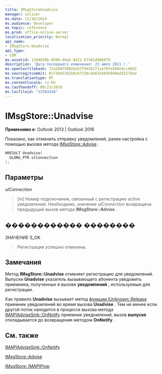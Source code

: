 ```yaml
---
title: IMsgStoreUnadvise
manager: soliver
ms.date: 11/16/2014
ms.audience: Developer
ms.topic: reference
ms.prod: office-online-server
localization_priority: Normal
api_name:
- IMsgStore.Unadvise
api_type:
- COM
ms.assetid: 1394039b-d509-49a5-8421-b7362d906879
description: 'Дата последнего изменения: 23 июля 2011 г.'
ms.openlocfilehash: 72a26875802b2b7f94261f11e78fe560e9cc49d3
ms.sourcegitcommit: 0cf39e5382b8c6f236c8a63c6036849ed3527ded
ms.translationtype: MT
ms.contentlocale: ru-RU
ms.lasthandoff: 08/23/2018
ms.locfileid: "22583430"
---
```

# <a name="imsgstoreunadvise"></a>IMsgStore::Unadvise

  
  
**Применимо к**: Outlook 2013 | Outlook 2016 
  
Показано, как отменить отправку уведомлений, ранее настройка с помощью вызова метода [IMsgStore::Advise](imsgstore-advise.md) . 
  
```cpp
HRESULT Unadvise(
  ULONG_PTR ulConnection
);
```

## <a name="parameters"></a>Параметры

 _ulConnection_
  
> [in] Номер подключения, связанный с регистрацию active уведомлений. Необходимо, значение _ulConnection_ возвращена предыдущий вызов метода **IMsgStore::Advise** . 
    
## <a name="return-value"></a>������������ ��������

ЗНАЧЕНИЕ S_OK 
  
> Регистрация успешно отменена.
    
## <a name="remarks"></a>Замечания

Метод **IMsgStore::Unadvise** отменяет регистрацию для уведомлений. Выпуски **Unadvise** указатель вызывающего абонента уведомить приемника, полученных в вызове **уведомлений** , используемые для регистрации. 
  
Как правило **Unadvise** вызывает метод [функции IUnknown::Release](http://msdn.microsoft.com/en-us/library/ms682317%28v=VS.85%29.aspx) приемник уведомлений во время вызова **Unadvise** . Тем не менее если другой поток находится в процессе вызова метода [IMAPIAdviseSink::OnNotify](imapiadvisesink-onnotify.md) приемник уведомлений, вызов **выпуске** откладывается до возвращения методом **OnNotify** . 
  
## <a name="see-also"></a>См. также



[IMAPIAdviseSink::OnNotify](imapiadvisesink-onnotify.md)
  
[IMsgStore::Advise](imsgstore-advise.md)
  
[IMsgStore: IMAPIProp](imsgstoreimapiprop.md)

